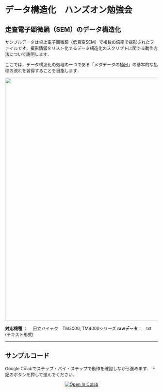 # データ構造化　ハンズオン勉強会

## 走査電子顕微鏡（SEM）のデータ構造化
サンプルデータは卓上電子顕微鏡（低真空SEM）で複数の倍率で撮影されたファイルです．撮影情報をリスト化するデータ構造化のスクリプトに関する動作方法について説明します．

ここでは，データ構造化の処理の一つである「メタデータの抽出」の基本的な処理の流れを習得することを目指します．

<div align="center">                                                                                                                
<img src="https://user-images.githubusercontent.com/38028745/133568158-b10fe1c0-8024-434e-8bd6-23d71cfb6ffb.png" width = "800px">
</div>


**対応機種** ：　 日立ハイテク　TM3000, TM4000シリーズ 
**rawデータ**：　txt (テキスト形式)    

<hr>

## サンプルコード
Google Colabでステップ・バイ・ステップで動作を確認しながら進めます．下記のボタンを押して進んでください．

<div align="center">
<a href="https://colab.research.google.com/github/ARIM-Japan/Training_Program_2/blob/main/Hitachi_TM3000_4000_Training.ipynb">
  <img src="https://colab.research.google.com/assets/colab-badge.svg" alt="Open In Colab"/>
</a>
</div>


